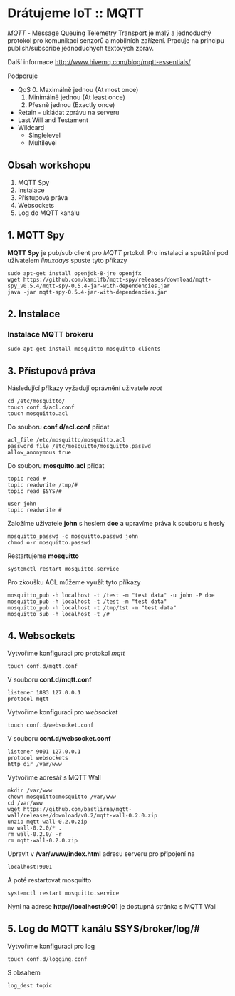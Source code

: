 Drátujeme IoT :: MQTT
============
*MQTT* - Message Queuing Telemetry Transport je malý a jednoduchý protokol pro komunikaci senzorů a mobilních zařízení. Pracuje na principu publish/subscribe jednoduchých textových zpráv.

Další informace http://www.hivemq.com/blog/mqtt-essentials/

Podporuje 
* QoS
    0. Maximálně jednou (At most once)
    1. Minimálně jednou (At least once) 
    2. Přesně jednou (Exactly once)
* Retain - ukládat zprávu na serveru
* Last Will and Testament
* Wildcard
    * Singlelevel 
    * Multilevel

## Obsah workshopu
1. MQTT Spy
2. Instalace
3. Přístupová práva
4. Websockets
5. Log do MQTT kanálu

## 1. MQTT Spy
**MQTT Spy** je pub/sub client pro *MQTT* prtokol.
Pro instalaci a spuštění pod uživatelem *linuxdays* spuste tyto příkazy

    sudo apt-get install openjdk-8-jre openjfx
    wget https://github.com/kamilfb/mqtt-spy/releases/download/mqtt-spy_v0.5.4/mqtt-spy-0.5.4-jar-with-dependencies.jar
    java -jar mqtt-spy-0.5.4-jar-with-dependencies.jar
## 2. Instalace
### Instalace MQTT brokeru
    sudo apt-get install mosquitto mosquitto-clients
## 3. Přístupová práva
Následující příkazy vyžadují oprávnění uživatele *root*

    cd /etc/mosquitto/
    touch conf.d/acl.conf
    touch mosquitto.acl
    
Do souboru **conf.d/acl.conf** přidat
    
    acl_file /etc/mosquitto/mosquitto.acl
    password_file /etc/mosquitto/mosquitto.passwd
    allow_anonymous true
 
 Do souboru **mosquitto.acl** přidat   
    
    topic read #
    topic readwrite /tmp/#
    topic read $SYS/#
    
    user john
    topic readwrite #
    
Založíme uživatele **john** s heslem **doe** a upravíme práva k souboru s hesly

    mosquitto_passwd -c mosquitto.passwd john
    chmod o-r mosquitto.passwd 
Restartujeme **mosquitto**
    
    systemctl restart mosquitto.service
Pro zkoušku ACL můžeme využít tyto příkazy

    mosquitto_pub -h localhost -t /test -m "test data" -u john -P doe
    mosquitto_pub -h localhost -t /test -m "test data"
    mosquitto_pub -h localhost -t /tmp/tst -m "test data"
    mosquitto_sub -h localhost -t /#
## 4. Websockets   
Vytvoříme konfiguraci pro protokol *mqtt*

    touch conf.d/mqtt.conf
V souboru **conf.d/mqtt.conf**
    
    listener 1883 127.0.0.1
    protocol mqtt
    
Vytvoříme konfiguraci pro *websocket*

    touch conf.d/websocket.conf
V souboru **conf.d/websocket.conf**

    listener 9001 127.0.0.1
    protocol websockets
    http_dir /var/www
Vytvoříme adresář s MQTT Wall

    mkdir /var/www
    chown mosquitto:mosquitto /var/www
    cd /var/www
    wget https://github.com/bastlirna/mqtt-wall/releases/download/v0.2/mqtt-wall-0.2.0.zip
    unzip mqtt-wall-0.2.0.zip
    mv wall-0.2.0/* .
    rm wall-0.2.0/ -r
    rm mqtt-wall-0.2.0.zip
Upravit v **/var/www/index.html** adresu serveru pro připojení na
    
    localhost:9001
A poté restartovat mosquitto
    
    systemctl restart mosquitto.service
Nyní na adrese **http://localhost:9001** je dostupná stránka s MQTT Wall

## 5. Log do MQTT kanálu **$SYS/broker/log/#**
Vytvoříme konfiguraci pro log

    touch conf.d/logging.conf
S obsahem
    
    log_dest topic
